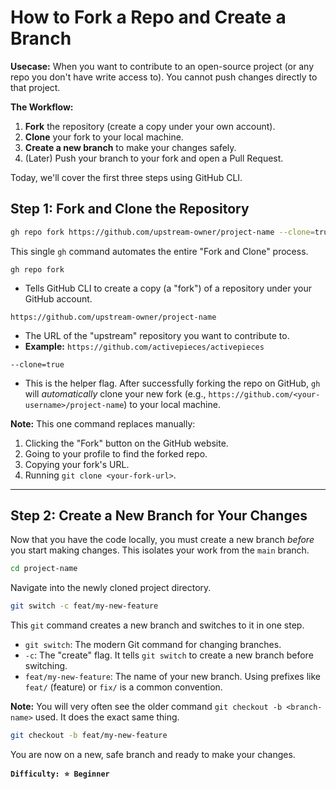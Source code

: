 # How to Fork a Repo and Create a Branch

**Usecase:** When you want to contribute to an open-source project (or any repo you don't have write access to). You cannot push changes directly to that project.

**The Workflow:**

1.  **Fork** the repository (create a copy under your own account).
2.  **Clone** your fork to your local machine.
3.  **Create a new branch** to make your changes safely.
4.  (Later) Push your branch to your fork and open a Pull Request.

Today, we'll cover the first three steps using GitHub CLI.

## Step 1: Fork and Clone the Repository

```sh
gh repo fork https://github.com/upstream-owner/project-name --clone=true
```

This single `gh` command automates the entire "Fork and Clone" process.

`gh repo fork`

  * Tells GitHub CLI to create a copy (a "fork") of a repository under your GitHub account.

`https://github.com/upstream-owner/project-name`

  * The URL of the "upstream" repository you want to contribute to.
  * **Example:** `https://github.com/activepieces/activepieces`

`--clone=true`

  * This is the helper flag. After successfully forking the repo on GitHub, `gh` will *automatically* clone your new fork (e.g., `https://github.com/<your-username>/project-name`) to your local machine.

**Note:** This one command replaces manually:

1.  Clicking the "Fork" button on the GitHub website.
2.  Going to your profile to find the forked repo.
3.  Copying your fork's URL.
4.  Running `git clone <your-fork-url>`.

-----

## Step 2: Create a New Branch for Your Changes

Now that you have the code locally, you must create a new branch *before* you start making changes. This isolates your work from the `main` branch.

```sh
cd project-name
```

Navigate into the newly cloned project directory.

```sh
git switch -c feat/my-new-feature
```

This `git` command creates a new branch and switches to it in one step.

  * `git switch`: The modern Git command for changing branches.
  * `-c`: The "create" flag. It tells `git switch` to create a new branch before switching.
  * `feat/my-new-feature`: The name of your new branch. Using prefixes like `feat/` (feature) or `fix/` is a common convention.

**Note:**
You will very often see the older command `git checkout -b <branch-name>` used. It does the exact same thing.

```sh
git checkout -b feat/my-new-feature
```

You are now on a new, safe branch and ready to make your changes.

**`Difficulty: ⭐ Beginner`**
